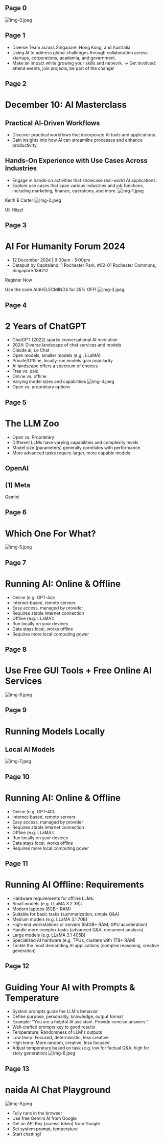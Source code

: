 ## Page 0

![img-0.jpeg](img-0.jpeg)

## Page 1

- Diverse Team across Singapore, Hong Kong, and Australia.
- Using AI to address global challenges through collaboration across startups, corporations, academia, and government.
- Make an impact while growing your skills and network.
$\rightarrow$ Get involved: attend events, join projects, be part of the change!

## Page 2

# December 10: Al Masterclass 

## Practical Al-Driven Workflows

- Discover practical workflows that incorporate Al tools and applications.
- Gain insights into how Al can streamline processes and enhance productivity.


## Hands-On Experience with Use Cases Across Industries

- Engage in hands-on activities that showcase real-world Al applications.
- Explore use cases that span various industries and job functions, including marketing, finance, operations, and more.
![img-1.jpeg](img-1.jpeg)

Keith B Carter
![img-2.jpeg](img-2.jpeg)

Uli Hitzel

## Page 3

# AI For Humanity Forum 2024 

- 12 December 2024 | 9:00am - 5:00pm
- Catapult by Capitaland, 1 Rochester Park, \#02-01 Rochester Commons, Singapore 139212

Register Now

Use the code AI4HELECMINDS for $35 \%$ OFF!
![img-3.jpeg](img-3.jpeg)

## Page 4

# 2 Years of ChatGPT 

- ChatGPT (2022) sparks conversational AI revolution
- 2024: Diverse landscape of chat services and models
- Claude.ai, Le Chat
- Open models, smaller models (e.g., LLaMA)
- Private/Offline, locally-run models gain popularity
- Al landscape offers a spectrum of choices
- Free vs. paid
- Online vs. offline
- Varying model sizes and capabilities
![img-4.jpeg](img-4.jpeg)
- Open vs. proprietary options

## Page 5

# The LLM Zoo 

- Open vs. Proprietary
- Different LLMs have varying capabilities and complexity levels
- Model size (parameters) generally correlates with performance
- More advanced tasks require larger, more capable models


## OpenAI

## (1) Meta

Gemini

## Page 6

# Which One For What? 

![img-5.jpeg](img-5.jpeg)

## Page 7

# Running AI: Online & Offline 

- Online (e.g. GPT-4o):
- Internet-based, remote servers
- Easy access, managed by provider
- Requires stable internet connection
- Offline (e.g. LLaMA):
- Run locally on your devices
- Data stays local, works offline
- Requires more local computing power

## Page 8

# Use Free GUI Tools + Free Online AI Services 

![img-6.jpeg](img-6.jpeg)

## Page 9

# Running Models Locally 

## Local AI Models

![img-7.jpeg](img-7.jpeg)

## Page 10

# Running AI: Online & Offline 

- Online (e.g. GPT-40):
- Internet-based, remote servers
- Easy access, managed by provider
- Requires stable internet connection
- Offline (e.g. LLaMA):
- Run locally on your devices
- Data stays local, works offline
- Requires more local computing power

## Page 11

# Running AI Offline: Requirements 

- Hardware requirements for offline LLMs:
- Small models (e.g. LLaMA 3.2 3B):
- Modern laptops (8GB+ RAM)
- Suitable for basic tasks (summarization, simple Q\&A)
- Medium models (e.g. LLaMA 3.1 70B):
- High-end workstations or servers (64GB+ RAM, GPU acceleration)
- Handle more complex tasks (advanced Q\&A, document analysis)
- Large models (e.g. LLaMA 3.1 405B):
- Specialized AI hardware (e.g. TPUs, clusters with 1TB+ RAM)
- Tackle the most demanding AI applications (complex reasoning, creative generation)

## Page 12

# Guiding Your AI with Prompts \& Temperature 

- System prompts guide the LLM's behavior
- Define purpose, personality, knowledge, output format
- Example: "You are a helpful AI assistant. Provide concise answers."
- Well-crafted prompts key to good results
- Temperature: Randomness of LLM's outputs
- Low temp: Focused, deterministic, less creative
- High temp: More random, creative, less focused
- Adjust temperature based on task (e.g. low for factual Q\&A, high for story generation)
![img-8.jpeg](img-8.jpeg)

## Page 13

# naida AI Chat Playground 

![img-9.jpeg](img-9.jpeg)

- Fully runs in the browser
- Use free Gemini AI from Google
- Get an API Key (access token) from Google
- Set system prompt, temperature
- Start chatting!

